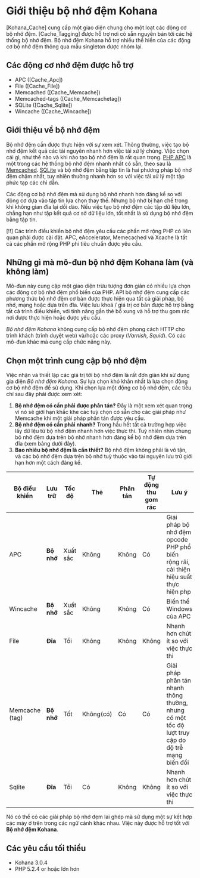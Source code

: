# Giới thiệu bộ nhớ đệm Kohana

[Kohana_Cache] cung cấp một giao diện chung cho một loạt các động cơ bộ nhớ đệm.
[Cache_Tagging] được hỗ trợ nơi có sẵn nguyên bản tới các hệ thống bộ nhớ đệm.
Bộ nhớ đệm Kohana hỗ trợ nhiều thể hiển của các động cơ bộ nhớ đệm thông qua mẫu singleton được nhóm lại.

## Các động cơ nhớ đệm được hỗ trợ

 *  APC ([Cache_Apc])
 *  File ([Cache_File])
 *  Memcached ([Cache_Memcache])
 *  Memcached-tags ([Cache_Memcachetag])
 *  SQLite ([Cache_Sqlite])
 *  Wincache ([Cache_Wincache])

## Giới thiệu về bộ nhớ đệm

Bộ nhớ đệm cần được thực hiện với sự xem xét.
Thông thường, việc tạo bộ nhớ đệm kết quả các tài nguyên nhanh hơn việc tái xử lý chúng.
Việc chọn cái gì, như thế nào và khi nào tạo bộ nhớ đệm là rất quan trọng.
[PHP APC](http://php.net/manual/en/book.apc.php) là một trong các hệ thống bộ nhớ đệm nhanh nhất có sẵn, theo sau là [Memcached](http://memcached.org/). [SQLite](http://www.sqlite.org/) và bộ nhớ đệm bằng tập tin là hai phương pháp bộ nhớ đệm chậm nhất, tuy nhiên thường nhanh hơn so với việc tái xử lý một tập phức tạp các chỉ dẫn.

Các động cơ bộ nhớ đệm mà sử dụng bộ nhớ nhanh hơn đáng kể so với động cơ dựa vào tập tin lựa chọn thay thế.
Nhưng bộ nhớ bị hạn chế trong khi không gian đĩa lại dồi dào.
Nếu việc tạo bộ nhớ đệm các tập dữ liệu lớn, chẳng hạn như tập kết quả cơ sở dữ liệu lớn, tốt nhất là sử dụng bộ nhớ đệm bằng tập tin.

 [!!] Các trình điều khiển bộ nhớ đệm yêu cầu các phần mở rộng PHP có liên quan phải được cài đặt. APC, eAccelerator, Memecached và Xcache là tất cả các phần mở rộng PHP phi tiêu chuẩn được yêu cầu.

## Những gì mà mô-đun bộ nhớ đệm Kohana làm (và không làm)

Mô-đun này cung cập một giao diện trừu tượng đơn giản có nhiều lựa chọn các động cơ bộ nhớ đệm phổ biến của PHP.
API bộ nhớ đệm cung cấp các phương thức bộ nhớ đệm cơ bản được thực hiện qua tất cả giải pháp, bộ nhớ, mạng hoặc dựa trên đĩa.
Việc lưu khoá / giá trị cơ bản được hỗ trợ bằng tất cả trình điều khiển, với tính năng gắn thẻ bổ xung và hỗ trợ thu gom rác nơi được thực hiện hoặc được yêu cầu.

_Bộ nhớ đệm Kohana_ không cung cấp bộ nhớ đệm phong cách HTTP cho trình khách (trình duyệt web) và/hoặc các proxy (_Varnish_, _Squid_). Có các mô-đun khác mà cung cấp chức năng này.

## Chọn một trình cung cập bộ nhớ đệm

Việc nhận và thiết lập các giá trị tới bộ nhớ đệm là rất đơn giản khi sử dụng gia diện _Bộ nhớ đệm Kohana_.
Sự lựa chọn khó khắn nhất là lựa chọn động cơ bộ nhớ đệm để sử dụng.
Khi chọn lựa một động cơ bộ nhớ đệm, các tiêu chí sau đây phải được xem xét:

 1. __Bộ nhớ đệm có cần phải được phân tán?__
    Đây là một xem xét quan trọng vì nó sẽ giới hạn khắc khe các tuỳ chọn có sẵn cho các giải pháp như Memcache khi một giải pháp phân tán được yêu cầu.
 2. __Bộ nhớ đệm có cần phải nhanh?__
    Trong hầu hết tất cả trường hợp việc lấy dữ lệu từ bộ nhớ đệm nhanh hơn việc thực thi. Tuỳ nhiên nhìn chung bộ nhớ đệm dựa trên bộ nhớ nhanh hơn đáng kể bộ nhớ đệm dựa trên đĩa (xem bảng dưới đây).
 3. __Bao nhiêu bộ nhớ đệm là cần thiết?__
    Bộ nhớ đệm không phải là vô tận, và các bộ nhớ đệm dựa trên bộ nhớ tuỳ thuộc vào tài nguyên lưu trữ giới hạn hơn một cách đáng kể.

Bộ điều khiển  | Lưu trữ    | Tốc độ   | Thẻ       | Phân tán | Tự động thu gom rác          | Lưu ý
---------------| -----------| -------- | --------- | -------- | ---------------------------- | -----------------------
APC            | __Bộ nhớ__ | Xuất sắc | Không     | Không    | Có    | Giải pháp bộ nhớ đệm opcode PHP phổ biến rộng rãi, cải thiện hiệu suất thực hiện php
Wincache       | __Bộ nhớ__ | Xuất sắc | Không     | Không    | Có    | Biến thể Windows của APC
File           | __Đĩa__    | Tồi      | Không     | Không    | Không | Nhanh hơn chút ít so với việc thực thi
Memcache (tag) | __Bộ nhớ__ | Tốt      | Không(có) | Có       | Có    | Giải pháp phân tán nhanh thông thường, nhưng có một tốc độ lượt truy cập do độ trễ mạng biến đổi
Sqlite         | __Đĩa__    | Tồi      | Có        | Không    | Không | Nhanh hơn chút ít so với việc thực thi

Nó có thể có các giải pháp bộ nhớ đẹm lai ghép mà sử dụng một sự kết hợp các máy ở trên trong các ngữ cảnh khác nhau.
Việc này được hỗ trợ tốt với __Bộ nhớ đệm Kohana__.


## Các yêu cầu tối thiểu

 *  Kohana 3.0.4
 *  PHP 5.2.4 or hoặc lớn hơn